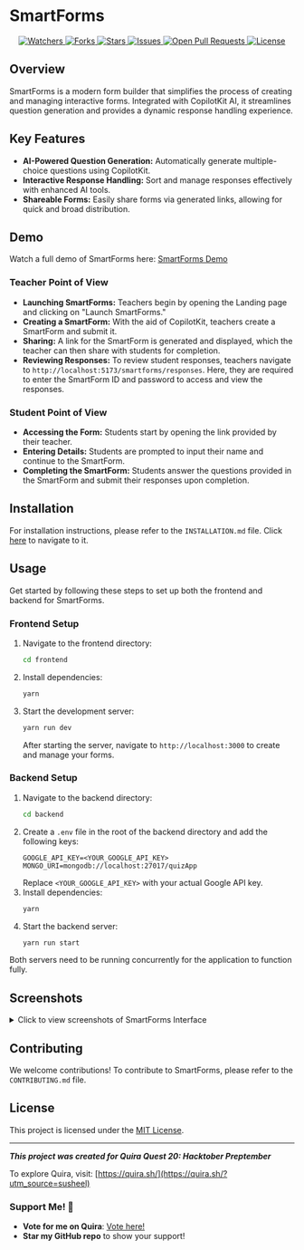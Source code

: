 # SmartForms

<p align="center">
    <a href="https://github.com/Subash-Lamichhane/smartforms" target="blank">
        <img src="https://img.shields.io/github/watchers/Subash-Lamichhane/smartforms?style=for-the-badge&logo=appveyor" alt="Watchers"/>
    </a>
    <a href="https://github.com/Subash-Lamichhane/smartforms/fork" target="blank">
        <img src="https://img.shields.io/github/forks/Subash-Lamichhane/smartforms?style=for-the-badge&logo=appveyor" alt="Forks"/>
    </a>
    <a href="https://github.com/Subash-Lamichhane/smartforms/stargazers" target="blank">
        <img src="https://img.shields.io/github/stars/Subash-Lamichhane/smartforms?style=for-the-badge&logo=appveyor" alt="Stars"/>
    </a>
    <a href="https://github.com/Subash-Lamichhane/smartforms/issues" target="blank">
        <img src="https://img.shields.io/github/issues/Subash-Lamichhane/smartforms?style=for-the-badge&logo=appveyor" alt="Issues"/>
    </a>
    <a href="https://github.com/Subash-Lamichhane/smartforms/pulls" target="blank">
        <img src="https://img.shields.io/github/issues-pr/Subash-Lamichhane/smartforms?style=for-the-badge&logo=appveyor" alt="Open Pull Requests"/>
    </a>
    <a href="https://github.com/Subash-Lamichhane/smartforms/blob/master/LICENSE" target="blank">
        <img src="https://img.shields.io/github/license/Subash-Lamichhane/smartforms?style=for-the-badge&logo=appveyor" alt="License"/>
    </a>
</p>

## Overview

SmartForms is a modern form builder that simplifies the process of creating and managing interactive forms. Integrated with CopilotKit AI, it streamlines question generation and provides a dynamic response handling experience.

## Key Features

- **AI-Powered Question Generation:** Automatically generate multiple-choice questions using CopilotKit.
- **Interactive Response Handling:** Sort and manage responses effectively with enhanced AI tools.
- **Shareable Forms:** Easily share forms via generated links, allowing for quick and broad distribution.

## Demo

Watch a full demo of SmartForms here: [SmartForms Demo](#)

### Teacher Point of View
- **Launching SmartForms:** Teachers begin by opening the Landing page and clicking on "Launch SmartForms."
- **Creating a SmartForm:** With the aid of CopilotKit, teachers create a SmartForm and submit it.
- **Sharing:** A link for the SmartForm is generated and displayed, which the teacher can then share with students for completion.
- **Reviewing Responses:** To review student responses, teachers navigate to `http://localhost:5173/smartforms/responses`. Here, they are required to enter the SmartForm ID and password to access and view the responses.

### Student Point of View
- **Accessing the Form:** Students start by opening the link provided by their teacher.
- **Entering Details:** Students are prompted to input their name and continue to the SmartForm.
- **Completing the SmartForm:** Students answer the questions provided in the SmartForm and submit their responses upon completion.


## Installation

For installation instructions, please refer to the `INSTALLATION.md` file. Click [here](./INSTALLATION.md) to navigate to it.

## Usage

Get started by following these steps to set up both the frontend and backend for SmartForms.

### Frontend Setup

1. Navigate to the frontend directory:
   ```bash
   cd frontend
   ```
2. Install dependencies:
   ```bash
   yarn
   ```
3. Start the development server:
   ```bash
   yarn run dev
   ```
   After starting the server, navigate to `http://localhost:3000` to create and manage your forms.

### Backend Setup

1. Navigate to the backend directory:
   ```bash
   cd backend
   ```
2. Create a `.env` file in the root of the backend directory and add the following keys:
   ```
   GOOGLE_API_KEY=<YOUR_GOOGLE_API_KEY>
   MONGO_URI=mongodb://localhost:27017/quizApp
   ```
   Replace `<YOUR_GOOGLE_API_KEY>` with your actual Google API key.
3. Install dependencies:
   ```bash
   yarn 
   ```
4. Start the backend server:
   ```bash
   yarn run start
   ```

Both servers need to be running concurrently for the application to function fully.

## Screenshots

<details>
  <summary>Click to view screenshots of SmartForms Interface</summary>

![Creating Smart Form with Copilotkit](https://github.com/user-attachments/assets/1cbe8a88-a0f0-4345-8079-d62959918796)
_Creating a Smart Form using CopilotKit: A step-by-step form building interface._

![Landing Page](https://github.com/user-attachments/assets/487eeb9b-9d1a-447e-9e55-43dac3c5a3c9)
_Landing Page: The initial view of SmartForms, welcoming users._

![Smart Form Responses](https://github.com/user-attachments/assets/c5203f95-c08e-4653-b9f4-d8179c70f527)
_Smart Form Responses: Viewing responses from users who have submitted forms._

![SmartForm Created Successfully](https://github.com/user-attachments/assets/8cc8a59a-a40c-4cb3-8752-afe5ae97a531)
_SmartForm Created Successfully: Confirmation screen after successfully creating a form._

![User Taking Smart Form](https://github.com/user-attachments/assets/cc00c893-4d84-45b2-8792-f56c850cd7b5)
_User Taking Smart Form: A user interacts with a form, showcasing the user-friendly interface._

</details>

## Contributing

We welcome contributions! To contribute to SmartForms, please refer to the `CONTRIBUTING.md` file.

## License

This project is licensed under the [MIT License](LICENSE).

---

**_This project was created for Quira Quest 20: Hacktober Preptember_**

To explore Quira, visit: [https://quira.sh/](https://quira.sh/?utm_source=susheel)

### Support Me! 🌟

- **Vote for me on Quira**: [Vote here!]()
- **Star my GitHub repo** to show your support!
